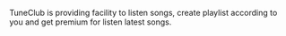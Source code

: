TuneClub is providing facility to listen songs, create playlist according to you and get premium for listen latest songs. 
